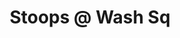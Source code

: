 ---
pid: ws3
title: Stoops @ Wash Sq
location_transcription: 
coordinates: "[-75.152369152043, 39.94680064183]"
zipcode: '19128'
gen_neighborhood: Northwest Philadelphia
neighborhood: Roxborough
outside_phl: 
age: '47'
age_range: 40-49
instagram: 
image_file_name: ws_3.jpg
proposal_transcription: Felt //at ease// sitting on the stoop - there's a level of
  familiarity and informality with a dash of nostalgia - my first thought was that
  people sit on stoops in rowhome neighborhoods because there's nowhere else to sit,
  but then felt comfortable enough to stay for like 20 minutes. If a stoop itself
  is a monument it lifts up our value of community and connection as being worthy
  on a monumental level - that is nice.
topic: Neighborhoods,Unity,Uplifting
topic_summary: 0, 0, 0, 0
type: Building,Infrastructure,Interactive
keywords_other: 
credit: Dan Denham, Sarah Sweeney Denham
image_labels: 
twitter: 
facebook: 
permalink: "/monuments/ws3/"
layout: item-page
---